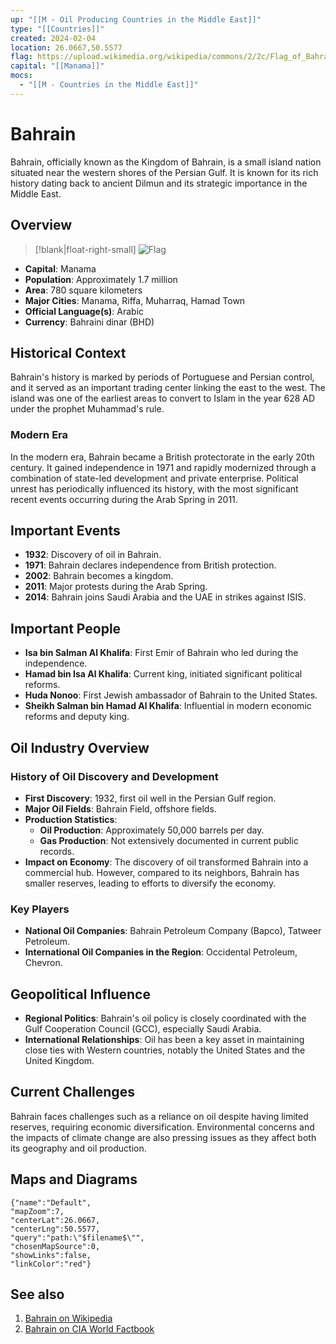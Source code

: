 ```yaml
---
up: "[[M - Oil Producing Countries in the Middle East]]"
type: "[[Countries]]"
created: 2024-02-04
location: 26.0667,50.5577
flag: https://upload.wikimedia.org/wikipedia/commons/2/2c/Flag_of_Bahrain.svg
capital: "[[Manama]]"
mocs:
  - "[[M - Countries in the Middle East]]"
---
```


# Bahrain

Bahrain, officially known as the Kingdom of Bahrain, is a small island nation situated near the western shores of the Persian Gulf. It is known for its rich history dating back to ancient Dilmun and its strategic importance in the Middle East.

## Overview

> [!blank|float-right-small]
> ![Flag](https://upload.wikimedia.org/wikipedia/commons/2/2c/Flag_of_Bahrain.svg)

- **Capital**: Manama
- **Population**: Approximately 1.7 million
- **Area**: 780 square kilometers
- **Major Cities**: Manama, Riffa, Muharraq, Hamad Town
- **Official Language(s)**: Arabic
- **Currency**: Bahraini dinar (BHD)

## Historical Context

Bahrain's history is marked by periods of Portuguese and Persian control, and it served as an important trading center linking the east to the west. The island was one of the earliest areas to convert to Islam in the year 628 AD under the prophet Muhammad's rule.

### Modern Era

In the modern era, Bahrain became a British protectorate in the early 20th century. It gained independence in 1971 and rapidly modernized through a combination of state-led development and private enterprise. Political unrest has periodically influenced its history, with the most significant recent events occurring during the Arab Spring in 2011.

## Important Events

- **1932**: Discovery of oil in Bahrain.
- **1971**: Bahrain declares independence from British protection.
- **2002**: Bahrain becomes a kingdom.
- **2011**: Major protests during the Arab Spring.
- **2014**: Bahrain joins Saudi Arabia and the UAE in strikes against ISIS.

## Important People

- **Isa bin Salman Al Khalifa**: First Emir of Bahrain who led during the independence.
- **Hamad bin Isa Al Khalifa**: Current king, initiated significant political reforms.
- **Huda Nonoo**: First Jewish ambassador of Bahrain to the United States.
- **Sheikh Salman bin Hamad Al Khalifa**: Influential in modern economic reforms and deputy king.

## Oil Industry Overview

### History of Oil Discovery and Development

- **First Discovery**: 1932, first oil well in the Persian Gulf region.
- **Major Oil Fields**: Bahrain Field, offshore fields.
- **Production Statistics**:
  - **Oil Production**: Approximately 50,000 barrels per day.
  - **Gas Production**: Not extensively documented in current public records.
- **Impact on Economy**: The discovery of oil transformed Bahrain into a commercial hub. However, compared to its neighbors, Bahrain has smaller reserves, leading to efforts to diversify the economy.

### Key Players

- **National Oil Companies**: Bahrain Petroleum Company (Bapco), Tatweer Petroleum.
- **International Oil Companies in the Region**: Occidental Petroleum, Chevron.

## Geopolitical Influence

- **Regional Politics**: Bahrain's oil policy is closely coordinated with the Gulf Cooperation Council (GCC), especially Saudi Arabia.
- **International Relationships**: Oil has been a key asset in maintaining close ties with Western countries, notably the United States and the United Kingdom.

## Current Challenges

Bahrain faces challenges such as a reliance on oil despite having limited reserves, requiring economic diversification. Environmental concerns and the impacts of climate change are also pressing issues as they affect both its geography and oil production.

## Maps and Diagrams

```mapview
{"name":"Default",
"mapZoom":7,
"centerLat":26.0667,
"centerLng":50.5577,
"query":"path:\"$filename$\"",
"chosenMapSource":0,
"showLinks":false,
"linkColor":"red"}
```

## See also

1. [Bahrain on Wikipedia](https://en.wikipedia.org/wiki/Bahrain)
2. [Bahrain on CIA World Factbook](https://www.cia.gov/the-world-factbook/countries/bahrain/)
